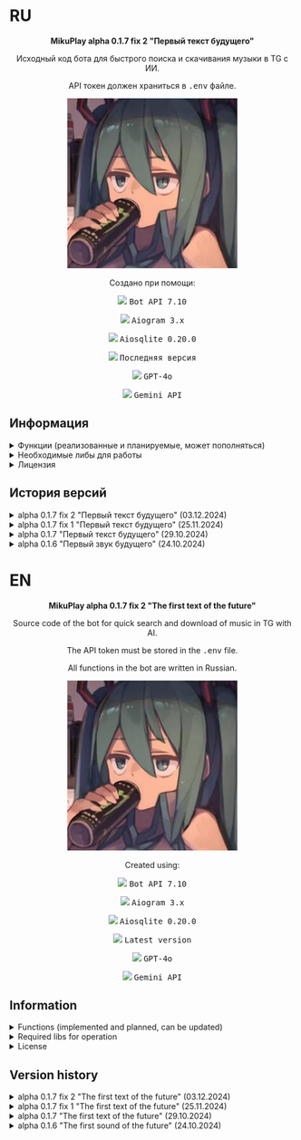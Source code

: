# RU
<p align="center"><b>MikuPlay alpha 0.1.7 fix 2 "Первый текст будущего"</b></p>
<p align="center">Исходный код бота для быстрого поиска и скачивания музыки в TG с ИИ.</p>
<p align="center">API токен должен храниться в <tt>.env</tt> файле.</p>

<p align="center">
    <img src="/assets/ava.jpeg" width="300px" height="300px"/>
</p>

<p align="center">Создано при помощи:</p>
<p align="center"><img src="https://img.shields.io/badge/Telegram-2CA5E0?style=for-the-badge&logo=telegram&logoColor=white"/> <tt>Bot API 7.10</tt></p> 
<p align="center"><img src="https://img.shields.io/badge/python-3670A0?style=for-the-badge&logo=python&logoColor=ffdd54"/> <tt>Aiogram 3.x</tt></p>
<p align="center"><img src="https://img.shields.io/badge/sqlite-%2307405e.svg?style=for-the-badge&logo=sqlite&logoColor=white"/> <tt>Aiosqlite 0.20.0</tt></p>
<p align="center"><img src="https://img.shields.io/badge/Visual%20Studio%20Code-0078d7.svg?style=for-the-badge&logo=visual-studio-code&logoColor=white"/> <tt>Последняя версия</tt></p>
<p align="center"><img src="https://img.shields.io/badge/chatGPT-74aa9c?style=for-the-badge&logo=openai&logoColor=white"/> <tt>GPT-4o</tt></p>
<p align="center"><img src="https://img.shields.io/badge/google-4285F4?style=for-the-badge&logo=google&logoColor=white"/> <tt>Gemini API</tt></p>

## Информация
<details>

<summary>Функции (реализованные и планируемые, может пополняться)</summary>

- [x] Inline-поиск треков;
- [x] Добавление аудио-файлов (вплоть до нескольких десятков или 100 штук за раз);
- [x] Замена аудио-файлов и их информации;
- [x] Редактирование сведений добавленного аудио-файла в БД (Исполнителя, название. Не меняет информацию в самом MP3 файле.);
- [x] Удаление трека из поисковой выдачи;
- [x] Добавление администраторов;
- [x] Разжалование администраторов;
- [ ] Создание личных плейлистов;
- [x] Нейросеть с личностью Мику.

</details>
<details>

<summary>Необходимые либы для работы</summary>

1. `aiofiles==24.1.0`
2. `aiogram==3.13.1`
3. `aiohappyeyeballs==2.4.3`
4. `aiohttp==3.10.10`
5. `aiosignal==1.3.1`
6. `aiosqlite==0.20.0`
7. `annotated-types==0.7.0`
8. `attrs==24.2.0`
9. `cachetools==5.5.0`
10. `certifi==2024.8.30`
11. `charset-normalizer==3.4.0`
12. `colorama==0.4.6`
13. `frozenlist==1.4.1`
14. `fuzzywuzzy==0.18.0`
15. `google-ai-generativelanguage==0.6.10`
16. `google-api-core==2.21.0`
17. `google-api-python-client==2.149.0`
18. `google-auth==2.35.0`
19. `google-auth-httplib2==0.2.0`
20. `google-generativeai==0.8.3`
21. `googleapis-common-protos==1.65.0`
22. `greenlet==3.1.1`
23. `grpcio==1.67.0`
24. `grpcio-status==1.67.0`
25. `httplib2==0.22.0`
26. `idna==3.10`
27. `Levenshtein==0.26.0`
28. `magic-filter==1.0.12`
29. `multidict==6.1.0`
30. `propcache==0.2.0`
31. `proto-plus==1.25.0`
32. `protobuf==5.28.3`
33. `pyasn1==0.6.1`
34. `pyasn1_modules==0.4.1`
35. `pydantic==2.9.2`
36. `pydantic_core==2.23.4`
37. `pyparsing==3.2.0`
38. `python-dotenv==1.0.1`
39. `python-Levenshtein==0.26.0`
40. `RapidFuzz==3.10.0`
41. `requests==2.32.3`
42. `rsa==4.9`
43. `SQLAlchemy==2.0.36`
44. `tqdm==4.66.5`
45. `typing_extensions==4.12.2`
46. `uritemplate==4.1.1`
47. `urllib3==2.2.3`
48. `yarl==1.15.5`

</details>
<details>

<summary>Лицензия</summary>

MIT License

Copyright (c) 2024 Meme Corp

Данная лицензия разрешает лицам, получившим копию данного программного обеспечения и сопутствующей документации (далее — Программное обеспечение), безвозмездно использовать Программное обеспечение без ограничений, включая неограниченное право на использование, копирование, изменение, слияние, публикацию, распространение, сублицензирование и/или продажу копий Программного обеспечения, а также лицам, которым предоставляется данное Программное обеспечение, при соблюдении следующих условий:

Указанное выше уведомление об авторском праве и данные условия должны быть включены во все копии или значимые части данного Программного обеспечения.

ДАННОЕ ПРОГРАММНОЕ ОБЕСПЕЧЕНИЕ ПРЕДОСТАВЛЯЕТСЯ «КАК ЕСТЬ», БЕЗ КАКИХ-ЛИБО ГАРАНТИЙ, ЯВНО ВЫРАЖЕННЫХ ИЛИ ПОДРАЗУМЕВАЕМЫХ, ВКЛЮЧАЯ ГАРАНТИИ ТОВАРНОЙ ПРИГОДНОСТИ, СООТВЕТСТВИЯ ПО ЕГО КОНКРЕТНОМУ НАЗНАЧЕНИЮ И ОТСУТСТВИЯ НАРУШЕНИЙ, НО НЕ ОГРАНИЧИВАЯСЬ ИМИ. НИ В КАКОМ СЛУЧАЕ АВТОРЫ ИЛИ ПРАВООБЛАДАТЕЛИ НЕ НЕСУТ ОТВЕТСТВЕННОСТИ ПО КАКИМ-ЛИБО ИСКАМ, ЗА УЩЕРБ ИЛИ ПО ИНЫМ ТРЕБОВАНИЯМ, В ТОМ ЧИСЛЕ, ПРИ ДЕЙСТВИИ КОНТРАКТА, ДЕЛИКТЕ ИЛИ ИНОЙ СИТУАЦИИ, ВОЗНИКШИМ ИЗ-ЗА ИСПОЛЬЗОВАНИЯ ПРОГРАММНОГО ОБЕСПЕЧЕНИЯ ИЛИ ИНЫХ ДЕЙСТВИЙ С ПРОГРАММНЫМ ОБЕСПЕЧЕНИЕМ.

</details>

## История версий
<details>

<summary>alpha 0.1.7 fix 2 "Первый текст будущего" (03.12.2024)</summary>

Второй фикс первого обновления, включающий в себя:
* Добавлено и убрано логирование в некоторых местах.


</details>
<details>

<summary>alpha 0.1.7 fix 1 "Первый текст будущего" (25.11.2024)</summary>

Первый фикс первого обновления, включающий в себя:
* Немного изменён контекст ИИ и данные отправки запроса к Gemini API;
* Добавлена ссылка на GitHub проекта в меню.


</details>
<details>

<summary>alpha 0.1.7 "Первый текст будущего" (29.10.2024)</summary>

Первое обновление, включающее в себя:
* ИИ с личностью Мику на основе Gemini API;
* Возможность сбросить историю диалога с ИИ;
* Улучшенный поиск с помощью либы `re`;
* Прочие правки и улучшения взаимодействия пользователя с меню и текстом.


</details>
<details>

<summary>alpha 0.1.6 "Первый звук будущего" (24.10.2024)</summary>

Самая первая публично выпущенная версия с базовым функционалом:
* Inline-поиск треков;
* Добавление аудио-файлов (вплоть до нескольких десятков или 100 штук за раз);
* Замена аудио-файлов и их информации;
* Редактирование сведений добавленного аудио-файла в БД (Исполнителя, название. Не меняет информацию в самом MP3 файле.);
* Удаление трека из поисковой выдачи;
* Добавление администраторов;
* Разжалование администраторов.

</details>

# EN
<p align="center"><b>MikuPlay alpha 0.1.7 fix 2 "The first text of the future"</b></p>
<p align="center">Source code of the bot for quick search and download of music in TG with AI.</p>
<p align="center">The API token must be stored in the <tt>.env</tt> file.</p>
<p align="center">All functions in the bot are written in Russian.</p>

<p align="center">
    <img src="/assets/ava.jpeg" width="300px" height="300px"/>
</p>

<p align="center">Created using:</p>
<p align="center"><img src="https://img.shields.io/badge/Telegram-2CA5E0?style=for-the-badge&logo=telegram&logoColor=white"/> <tt>Bot API 7.10</tt></p> 
<p align="center"><img src="https://img.shields.io/badge/python-3670A0?style=for-the-badge&logo=python&logoColor=ffdd54"/> <tt>Aiogram 3.x</tt></p>
<p align="center"><img src="https://img.shields.io/badge/sqlite-%2307405e.svg?style=for-the-badge&logo=sqlite&logoColor=white"/> <tt>Aiosqlite 0.20.0</tt></p>
<p align="center"><img src="https://img.shields.io/badge/Visual%20Studio%20Code-0078d7.svg?style=for-the-badge&logo=visual-studio-code&logoColor=white"/> <tt>Latest version</tt></p>
<p align="center"><img src="https://img.shields.io/badge/chatGPT-74aa9c?style=for-the-badge&logo=openai&logoColor=white"/> <tt>GPT-4o</tt></p>
<p align="center"><img src="https://img.shields.io/badge/google-4285F4?style=for-the-badge&logo=google&logoColor=white"/> <tt>Gemini API</tt></p>

## Information
<details>

<summary>Functions (implemented and planned, can be updated)</summary>

- [x] Inline-search tracks;
- [x] Adding audio files (up to several dozen or 100 pieces at a time);
- [x] Replacing audio files and their information;
- [x] Edit information about the added audio file in the database (Artist, name. Doesn't change the information in the MP3 file itself.);
- [x] Deleting a track from the search results;
- [x] Adding administrators;
- [x] Deleting administrators;
- [ ] Creating personal playlists;
- [x] AI with the Miku identity.

</details>
<details>

<summary>Required libs for operation</summary>

1. `aiofiles==24.1.0`
2. `aiogram==3.13.1`
3. `aiohappyeyeballs==2.4.3`
4. `aiohttp==3.10.10`
5. `aiosignal==1.3.1`
6. `aiosqlite==0.20.0`
7. `annotated-types==0.7.0`
8. `attrs==24.2.0`
9. `cachetools==5.5.0`
10. `certifi==2024.8.30`
11. `charset-normalizer==3.4.0`
12. `colorama==0.4.6`
13. `frozenlist==1.4.1`
14. `fuzzywuzzy==0.18.0`
15. `google-ai-generativelanguage==0.6.10`
16. `google-api-core==2.21.0`
17. `google-api-python-client==2.149.0`
18. `google-auth==2.35.0`
19. `google-auth-httplib2==0.2.0`
20. `google-generativeai==0.8.3`
21. `googleapis-common-protos==1.65.0`
22. `greenlet==3.1.1`
23. `grpcio==1.67.0`
24. `grpcio-status==1.67.0`
25. `httplib2==0.22.0`
26. `idna==3.10`
27. `Levenshtein==0.26.0`
28. `magic-filter==1.0.12`
29. `multidict==6.1.0`
30. `propcache==0.2.0`
31. `proto-plus==1.25.0`
32. `protobuf==5.28.3`
33. `pyasn1==0.6.1`
34. `pyasn1_modules==0.4.1`
35. `pydantic==2.9.2`
36. `pydantic_core==2.23.4`
37. `pyparsing==3.2.0`
38. `python-dotenv==1.0.1`
39. `python-Levenshtein==0.26.0`
40. `RapidFuzz==3.10.0`
41. `requests==2.32.3`
42. `rsa==4.9`
43. `SQLAlchemy==2.0.36`
44. `tqdm==4.66.5`
45. `typing_extensions==4.12.2`
46. `uritemplate==4.1.1`
47. `urllib3==2.2.3`
48. `yarl==1.15.5`

</details>
<details>

<summary>License</summary>

MIT License

Copyright (c) 2024 Meme Corp

Permission is hereby granted, free of charge, to any person obtaining a copy
of this software and associated documentation files (the "Software"), to deal
in the Software without restriction, including without limitation the rights
to use, copy, modify, merge, publish, distribute, sublicense, and/or sell
copies of the Software, and to permit persons to whom the Software is
furnished to do so, subject to the following conditions:

The above copyright notice and this permission notice shall be included in all
copies or substantial portions of the Software.

THE SOFTWARE IS PROVIDED "AS IS", WITHOUT WARRANTY OF ANY KIND, EXPRESS OR
IMPLIED, INCLUDING BUT NOT LIMITED TO THE WARRANTIES OF MERCHANTABILITY,
FITNESS FOR A PARTICULAR PURPOSE AND NONINFRINGEMENT. IN NO EVENT SHALL THE
AUTHORS OR COPYRIGHT HOLDERS BE LIABLE FOR ANY CLAIM, DAMAGES OR OTHER
LIABILITY, WHETHER IN AN ACTION OF CONTRACT, TORT OR OTHERWISE, ARISING FROM,
OUT OF OR IN CONNECTION WITH THE SOFTWARE OR THE USE OR OTHER DEALINGS IN THE
SOFTWARE.

</details>

## Version history
<details>

<summary>alpha 0.1.7 fix 2 "The first text of the future" (03.12.2024)</summary>

The second fix of the first update, which includes:
* Added and removed logging in some places.


</details>
<details>

<summary>alpha 0.1.7 fix 1 "The first text of the future" (25.11.2024)</summary>

First fix of the first update, including:
* Slightly changed the AI context and data for sending a request to the Gemini API;
* Added a link to the project's GitHub in the menu.


</details>
<details>

<summary>alpha 0.1.7 "The first text of the future" (29.10.2024)</summary>

The first update that includes:
* AI with Miku's identity based on the Gemini API;
* Ability to reset the dialog history with AI;
* Improved search with the `re`library;
* Other edits and improvements to the user's interaction with the menu and text.


</details>
<details>

<summary>alpha 0.1.6 "The first sound of the future" (24.10.2024)</summary>

The very first publicly released version with basic functionality:
* Inline-search tracks;
* Adding audio files (up to several dozen or 100 pieces at a time);
* Replacing audio files and their information;
* Edit information about the added audio file in the database (Artist, name. Doesn't change the information in the MP3 file itself.);
* Deleting a track from the search results;
* Adding administrators;
* Deleting administrators.

</details>
